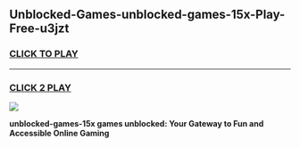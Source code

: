
## Unblocked-Games-unblocked-games-15x-Play-Free-u3jzt
<h3>
<a href="https://premium76.site?title=unblocked-games-15x&ref=20M">CLICK TO PLAY</a></h3>
<hr>

<h3>
<a href="https://premium76.site?title=unblocked-games-15x&ref=20M">CLICK 2 PLAY</a>
  
</h3>

<a href="https://premium76.site?title=unblocked-games-15x&ref=19M"><img src="https://clearcache.store/games.png"></a>


**unblocked-games-15x games unblocked: Your Gateway to Fun and Accessible Online Gaming**
